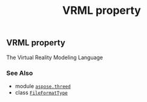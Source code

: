 ﻿---
title: VRML property
second_title: Aspose.3D for Python via .NET API References
description: 
type: docs
weight: 250
url: /aspose.threed/fileformattype/vrml/
is_root: false
---

## VRML property


The Virtual Reality Modeling Language

### See Also
* module [`aspose.threed`](../../)
* class [`FileFormatType`](/3d/python-net/aspose.threed/fileformattype)
